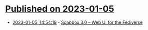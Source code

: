 # [Published on 2023-01-05](index.md)

* [2023-01-05, 14:54:19](https://news.ycombinator.com/item?id=34260371) - [Soapbox 3.0 – Web UI for the Fediverse](https://soapbox.pub/2022/12/25/releasing-soapbox-3-0/)
